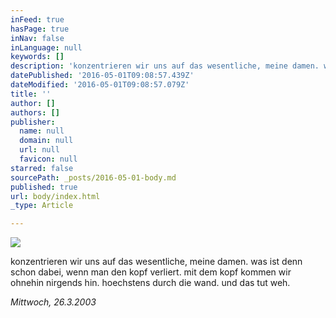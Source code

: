 ```yaml
---
inFeed: true
hasPage: true
inNav: false
inLanguage: null
keywords: []
description: 'konzentrieren wir uns auf das wesentliche, meine damen. was ist denn schon dabei, wenn man den kopf verliert. mit dem kopf kommen wir ohnehin nirgends hin. hoechstens durch die wand. und das tut weh.'
datePublished: '2016-05-01T09:08:57.439Z'
dateModified: '2016-05-01T09:08:57.079Z'
title: ''
author: []
authors: []
publisher:
  name: null
  domain: null
  url: null
  favicon: null
starred: false
sourcePath: _posts/2016-05-01-body.md
published: true
url: body/index.html
_type: Article

---
```

![](https://the-grid-user-content.s3-us-west-2.amazonaws.com/5d483cd3-9c51-48d4-b13e-c35cea0dcbc6.jpg)

konzentrieren wir uns auf das wesentliche, meine damen. was ist denn schon dabei, wenn man den kopf verliert. mit dem kopf kommen wir ohnehin nirgends hin. hoechstens durch die wand. und das tut weh.

_Mittwoch, 26.3.2003_